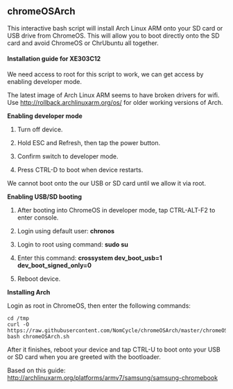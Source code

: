 <h2>chromeOSArch</h2>
This interactive bash script will install Arch Linux ARM onto your SD card or USB drive from ChromeOS. This will allow you to boot directly onto the SD card and avoid ChromeOS or ChrUbuntu all together.

<h4>Installation guide for XE303C12</h4>
We need access to root for this script to work, we can get access by enabling developer mode.

The latest image of Arch Linux ARM seems to have broken drivers for wifi. Use http://rollback.archlinuxarm.org/os/ for older working versions of Arch.

<b>Enabling developer mode</b>

1. Turn off device.

2. Hold ESC and Refresh, then tap the power button.

3. Confirm switch to developer mode.

4. Press CTRL-D to boot when device restarts.

We cannot boot onto the our USB or SD card until we allow it via root.

<b>Enabling USB/SD booting</b>

1. After booting into ChromeOS in developer mode, tap CTRL-ALT-F2 to enter console.

2. Login using default user: <b>chronos</b>

3. Login to root using command: <b>sudo su</b>

4. Enter this command: <b>crossystem dev_boot_usb=1 dev_boot_signed_only=0</b>

5. Reboot device.

<b>Installing Arch</b>

Login as root in ChromeOS, then enter the following commands:
```
cd /tmp
curl -O https://raw.githubusercontent.com/NomCycle/chromeOSArch/master/chromeOSArch.sh
bash chromeOSArch.sh
```

After it finishes, reboot your device and tap CTRL-U to boot onto your USB or SD card when you are greeted with the bootloader.

Based on this guide: http://archlinuxarm.org/platforms/armv7/samsung/samsung-chromebook
